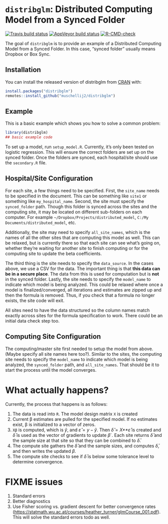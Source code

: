 
<!-- README.md is generated from README.Rmd. Please edit that file -->

# `distribglm`: Distributed Computing Model from a Synced Folder

<!-- badges: start -->

[![Travis build
status](https://travis-ci.com/muschellij2/distribglm.svg?branch=master)](https://travis-ci.com/muschellij2/distribglm)
[![AppVeyor build
status](https://ci.appveyor.com/api/projects/status/github/muschellij2/distribglm?branch=master&svg=true)](https://ci.appveyor.com/project/muschellij2/distribglm)
[![R-CMD-check](https://github.com/muschellij2/distribglm/workflows/R-CMD-check/badge.svg)](https://github.com/muschellij2/distribglm/actions)
<!-- badges: end -->

The goal of `distribglm` is to provide an example of a Distributed
Computing Model from a Synced Folder. In this case, “synced folder”
usually means Dropbox or Box Sync.

## Installation

You can install the released version of distribglm from
[CRAN](https://CRAN.R-project.org) with:

``` r
install.packages("distribglm")
remotes::install_github("muschellij2/distribglm")
```

## Example

This is a basic example which shows you how to solve a common problem:

``` r
library(distribglm)
## basic example code
```

To set up a model, run `setup_model.R`. Currently, it’s only been tested
on logistic regression. This will ensure the correct folders are set up
on the synced folder. Once the folders are synced, each hospital/site
should use the `secondary.R` file.

## Hospital/Site Configuration

For each site, a few things need to be specified. First, the `site_name`
needs to be specified in the document. This can be something like
`site1` or something like `my_hospital_name`. Second, the site must
specify the `synced_folder` path. Though this folder is synced across
the sites and the computing site, it may be located on different
sub-folders on each computer. For example
`~/Dropbox/Projects/distributed_model`,
`C:/My Documents/distributed_model`, etc.

Additionally, the site may need to specify `all_site_names`, which is
the names of all the other sites that are computing this model as well.
This can be relaxed, but is currently there so that each site can see
what’s going on, whether they’re waiting for another site to finish
computing or for the computing site to update the beta coefficients.

The third thing is the site needs to specify the `data_source`. In the
cases above, we use a CSV for the data. The important thing is that
**this data can be in a secure place**. The data from this is used for
computation but is **not** in the synced folder. Lastly, the site needs
to specify the `model_name` to indicate which model is being analyzed.
This could be relaxed where once a model is finalized/converged, all
iterations and estimates are zipped up and then the formula is removed.
Thus, if you check that a formula no longer exists, the site code will
exit.

All sites need to have the data structured so the column names match
exactly across sites for the formula specification to work. There could
be an initial data check step too.

## Computing Site Configuration

The computing/master site first needed to setup the model from above.
(Maybe specify all site names here too?). Similar to the sites, the
computing site needs to specify the `model_name` to indicate which model
is being analyzed, the `synced_folder` path, and `all_site_names`. That
should be it to start the process until the model converges.

# What actually happens?

Currently, the process that happens is as follows:

1.  The data is read into `R`. The model design matrix `X` is created
2.  Current β estimates are pulled for the specified model. If no
    estimates exist, β is initialized to a vector of zeros.
3.  `Xβ` is computed, which is *ŷ*, and *ε̂* = *y* − *ŷ*. Then
    *δ̂* = *X**ε̂* is created and *δ̄* is used as the vector of gradients
    to update *β*\`. Each site returns *δ̂* and the sample size at that
    site so that they can be combined to *δ̄*.
4.  The compute site gathers the *δ̂* and the sample sizes, and computes
    *δ̄*, and then writes the updated *β*.  
5.  The compute site checks to see if *δ̄* is below some tolerance level
    to determine convergence.

# FIXME issues

1.  Standard errors
2.  Better diagnostics
3.  Use Fisher scoring vs. gradient descent for better convergence rates
    (<https://statmath.wu.ac.at/courses/heather_turner/glmCourse_001.pdf>).
    This will solve the standard errors todo as well.

